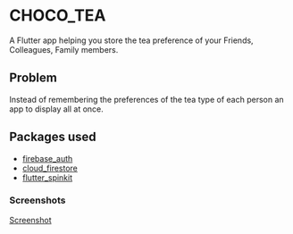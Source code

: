 # CHOCO_TEA

A Flutter app helping you store the tea preference of your Friends, Colleagues, Family members.

## Problem 

Instead of remembering the preferences of the tea type of each person an app to display all at once.

## Packages used
  
  - [firebase_auth](https://pub.dev/packages/firebase_auth)
  - [cloud_firestore](https://pub.dev/packages/cloud_firestore)
  - [flutter_spinkit](https://pub.dev/packages/flutter_spinkit)

### Screenshots

  [Screenshot](https://github.com/edoc99/chocoTea/blob/master/assets/screenshot.png)
